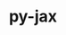 ---
title: "py-jax"
layout: cache
categories: [package, develop-2024-01-07]
meta: {"versions": ["0.4.3"], "compilers": ["gcc@=11.3.0"], "oss": ["ubuntu22.04"], "platforms": ["linux"], "targets": ["x86_64_v3"], "stacks": ["ml-linux-x86_64-cpu", "ml-linux-x86_64-cuda", "ml-linux-x86_64-rocm", "root"], "num_specs": 2, "num_specs_by_stack": {"ml-linux-x86_64-cuda": 1, "root": 2, "ml-linux-x86_64-rocm": 1, "ml-linux-x86_64-cpu": 1}}
spec_details: [{"hash": "7bdlfclfaqdgck537cka2kwdz2yycriu", "compiler": "gcc@=11.3.0", "versions": ["0.4.3"], "os": "ubuntu22.04", "platform": "linux", "target": "x86_64_v3", "variants": ["build_system=python_pip"], "stacks": ["ml-linux-x86_64-cuda", "root"], "size": "-", "tarball": "https://binaries.spack.io/releases/develop-2024-01-07/build_cache/linux-ubuntu22.04-x86_64_v3/gcc-11.3.0/py-jax-0.4.3/linux-ubuntu22.04-x86_64_v3-gcc-11.3.0-py-jax-0.4.3-7bdlfclfaqdgck537cka2kwdz2yycriu.spack"}, {"hash": "dnhlmgsttutf36rihsv6w5f3ayheifxt", "compiler": "gcc@=11.3.0", "versions": ["0.4.3"], "os": "ubuntu22.04", "platform": "linux", "target": "x86_64_v3", "variants": ["build_system=python_pip"], "stacks": ["root", "ml-linux-x86_64-rocm", "ml-linux-x86_64-cpu"], "size": "-", "tarball": "https://binaries.spack.io/releases/develop-2024-01-07/build_cache/linux-ubuntu22.04-x86_64_v3/gcc-11.3.0/py-jax-0.4.3/linux-ubuntu22.04-x86_64_v3-gcc-11.3.0-py-jax-0.4.3-dnhlmgsttutf36rihsv6w5f3ayheifxt.spack"}]
---